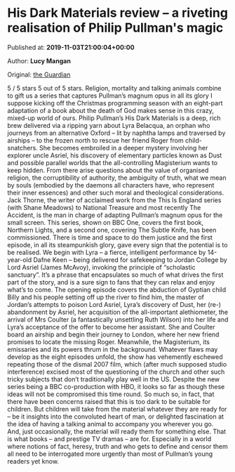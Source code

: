 
# His Dark Materials review – a riveting realisation of Philip Pullman's magic

Published at: **2019-11-03T21:00:04+00:00**

Author: **Lucy Mangan**

Original: [the Guardian](https://www.theguardian.com/tv-and-radio/2019/nov/03/his-dark-materials-review-bbc)

5 / 5 stars 5 out of 5 stars. Religion, mortality and talking animals combine to gift us a series that captures Pullman’s magnum opus in all its glory
I suppose kicking off the Christmas programming season with an eight-part adaptation of a book about the death of God makes sense in this crazy, mixed-up world of ours.
Philip Pullman’s His Dark Materials is a deep, rich brew delivered via a ripping yarn about Lyra Belacqua, an orphan who journeys from an alternative Oxford – lit by naphtha lamps and traversed by airships – to the frozen north to rescue her friend Roger from child-snatchers. She becomes embroiled in a deeper mystery involving her explorer uncle Asriel, his discovery of elementary particles known as Dust and possible parallel worlds that the all-controlling Magisterium wants to keep hidden. From there arise questions about the value of organised religion, the corruptibility of authority, the ambiguity of truth, what we mean by souls (embodied by the daemons all characters have, who represent their inner essences) and other such moral and theological considerations.
Jack Thorne, the writer of acclaimed work from the This Is England series (with Shane Meadows) to National Treasure and most recently The Accident, is the man in charge of adapting Pullman’s magnum opus for the small screen. This series, shown on BBC One, covers the first book, Northern Lights, and a second one, covering The Subtle Knife, has been commissioned. There is time and space to do them justice and the first episode, in all its steampunkish glory, gave every sign that the potential is to be realised. We begin with Lyra – a fierce, intelligent performance by 14-year-old Dafne Keen – being delivered for safekeeping to Jordan College by Lord Asriel (James McAvoy), invoking the principle of “scholastic sanctuary”. It’s a phrase that encapsulates so much of what drives the first part of the story, and is a sure sign to fans that they can relax and enjoy what’s to come.
The opening episode covers the abduction of Gyptian child Billy and his people setting off up the river to find him, the master of Jordan’s attempts to poison Lord Asriel, Lyra’s discovery of Dust, her (re-) abandonment by Asriel, her acquisition of the all-important alethiometer, the arrival of Mrs Coulter (a fantastically unsettling Ruth Wilson) into her life and Lyra’s acceptance of the offer to become her assistant. She and Coulter board an airship and begin their journey to London, where her new friend promises to locate the missing Roger. Meanwhile, the Magisterium, its emissaries and its powers thrum in the background.
Whatever flaws may develop as the eight episodes unfold, the show has vehemently eschewed repeating those of the dismal 2007 film, which (after much supposed studio interference) excised most of the questioning of the church and other such tricky subjects that don’t traditionally play well in the US. Despite the new series being a BBC co-production with HBO, it looks so far as though these ideas will not be compromised this time round.
So much so, in fact, that there have been concerns raised that this is too dark to be suitable for children. But children will take from the material whatever they are ready for – be it insights into the convoluted heart of man, or delighted fascination at the idea of having a talking animal to accompany you wherever you go.
And, just occasionally, the material will ready them for something else. That is what books – and prestige TV dramas – are for. Especially in a world where notions of fact, heresy, truth and who gets to define and censor them all need to be interrogated more urgently than most of Pullman’s young readers yet know.
